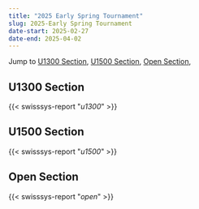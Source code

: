 ```yaml
---
title: "2025 Early Spring Tournament"
slug: 2025-Early Spring Tournament
date-start: 2025-02-27
date-end: 2025-04-02
---
```


Jump to [U1300 Section](#u1300-section),
[U1500 Section](#u1500-section),
[Open Section](#open-section),

## U1300 Section
{{< swisssys-report "*u1300*" >}}

## U1500 Section
{{< swisssys-report "*u1500*" >}}

## Open Section
{{< swisssys-report "*open*" >}}
